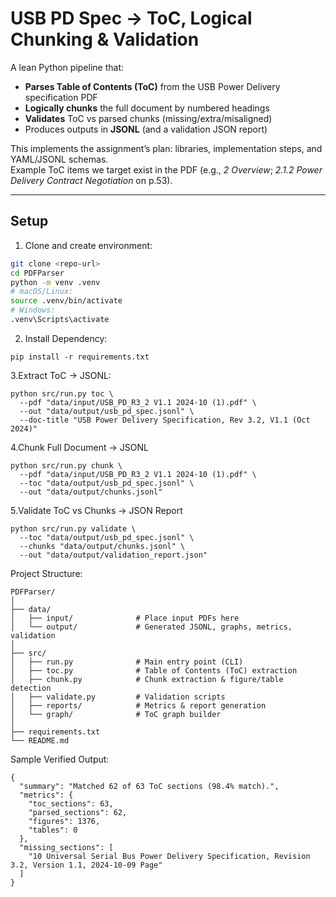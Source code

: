 # USB PD Spec → ToC, Logical Chunking & Validation

A lean Python pipeline that:
- **Parses Table of Contents (ToC)** from the USB Power Delivery specification PDF  
- **Logically chunks** the full document by numbered headings  
- **Validates** ToC vs parsed chunks (missing/extra/misaligned)  
- Produces outputs in **JSONL** (and a validation JSON report)

This implements the assignment’s plan: libraries, implementation steps, and YAML/JSONL schemas.  
Example ToC items we target exist in the PDF (e.g., *2 Overview*; *2.1.2 Power Delivery Contract Negotiation* on p.53).

---

## Setup

1. Clone and create environment:
```bash
git clone <repo-url>
cd PDFParser
python -m venv .venv
# macOS/Linux:
source .venv/bin/activate
# Windows:
.venv\Scripts\activate
```
2. Install Dependency:
```
pip install -r requirements.txt
```
3.Extract ToC → JSONL:
```
python src/run.py toc \
  --pdf "data/input/USB_PD_R3_2 V1.1 2024-10 (1).pdf" \
  --out "data/output/usb_pd_spec.jsonl" \
  --doc-title "USB Power Delivery Specification, Rev 3.2, V1.1 (Oct 2024)"
```

4.Chunk Full Document → JSONL
```
python src/run.py chunk \
  --pdf "data/input/USB_PD_R3_2 V1.1 2024-10 (1).pdf" \
  --toc "data/output/usb_pd_spec.jsonl" \
  --out "data/output/chunks.jsonl"
```
5.Validate ToC vs Chunks → JSON Report
```
python src/run.py validate \
  --toc "data/output/usb_pd_spec.jsonl" \
  --chunks "data/output/chunks.jsonl" \
  --out "data/output/validation_report.json"
```
Project Structure:
```
PDFParser/
│
├── data/
│   ├── input/              # Place input PDFs here
│   └── output/             # Generated JSONL, graphs, metrics, validation
│
├── src/
│   ├── run.py              # Main entry point (CLI)
│   ├── toc.py              # Table of Contents (ToC) extraction
│   ├── chunk.py            # Chunk extraction & figure/table detection
│   ├── validate.py         # Validation scripts
│   ├── reports/            # Metrics & report generation
│   └── graph/              # ToC graph builder
│
├── requirements.txt
└── README.md
```

Sample Verified Output:
```
{
  "summary": "Matched 62 of 63 ToC sections (98.4% match).",
  "metrics": {
    "toc_sections": 63,
    "parsed_sections": 62,
    "figures": 1376,
    "tables": 0
  },
  "missing_sections": [
    "10 Universal Serial Bus Power Delivery Specification, Revision 3.2, Version 1.1, 2024-10-09 Page"
  ]
}

